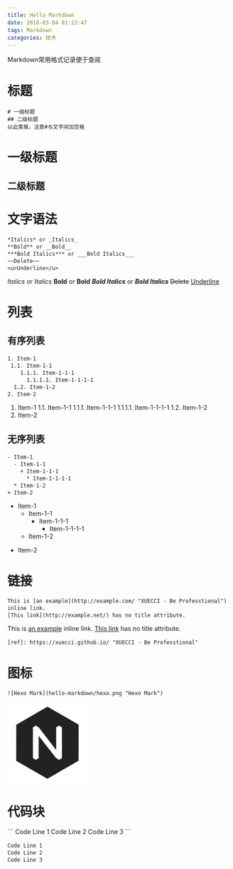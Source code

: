```yaml
---
title: Hello Markdown
date: 2018-03-04 01:13:47
tags: Markdown
categories: 技术
---
```

Markdown常用格式记录便于查阅

# 标题
```
# 一级标题
## 二级标题
以此类推，注意#与文字间加空格
```
<!--more-->
# 一级标题
## 二级标题

# 文字语法
```
*Italics* or _Italics_ 
**Bold** or __Bold__ 
***Bold Italics*** or ___Bold Italics___ 
~~Delete~~
<u>Underline</u>
```
*Italics* or _Italics_ 
**Bold** or __Bold__ 
***Bold Italics*** or ___Bold Italics___
~~Delete~~
<u>Underline</u>

# 列表
## 有序列表
```
1. Item-1
 1.1. Item-1-1
    1.1.1. Item-1-1-1
      1.1.1.1. Item-1-1-1-1
  1.2. Item-1-2
2. Item-2
```
1. Item-1
 1.1. Item-1-1
    1.1.1. Item-1-1-1
      1.1.1.1. Item-1-1-1-1
  1.2. Item-1-2
2. Item-2

## 无序列表
```
- Item-1
  - Item-1-1
    + Item-1-1-1
      * Item-1-1-1-1
  * Item-1-2
+ Item-2
```
- Item-1
  - Item-1-1
    + Item-1-1-1
      * Item-1-1-1-1
  * Item-1-2
+ Item-2

# 链接
```
This is [an example](http://example.com/ "XUECCI - Be Professtional") inline link.
[This link](http://example.net/) has no title attribute.
```
This is [an example](https://xuecci.github.io/ "XUECCI - Be Professtional") inline link.
[This link](https://xuecci.github.io/) has no title attribute.

```
[ref]: https://xuecci.github.io/ "XUECCI - Be Professtional"
```
[ref]: https://xuecci.github.io/ "XUECCI - Be Professtionale"

# 图标
```
![Hexo Mark](hello-markdown/hexo.png "Hexo Mark")
```
![Hexo Mark](hello-markdown/hexo.png "Hexo Mark")

# 代码块
\`\`\`
Code Line 1
Code Line 2
Code Line 3
\`\`\`
```
Code Line 1
Code Line 2
Code Line 3
```








